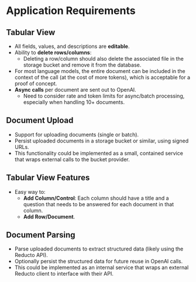 # Application Requirements

## Tabular View

- All fields, values, and descriptions are **editable**.
- Ability to **delete rows/columns**:
  - Deleting a row/column should also delete the associated file in the storage bucket and remove it from the database.
- For most language models, the entire document can be included in the context of the call (at the cost of more tokens), which is acceptable for a proof of concept.
- **Async calls** per document are sent out to OpenAI.
  - Need to consider rate and token limits for async/batch processing, especially when handling 10+ documents.

## Document Upload

- Support for uploading documents (single or batch).
- Persist uploaded documents in a storage bucket or similar, using signed URLs.
- This functionality could be implemented as a small, contained service that wraps external calls to the bucket provider.

## Tabular View Features

- Easy way to:
  - **Add Column/Control**: Each column should have a title and a question that needs to be answered for each document in that column.
  - **Add Row/Document**.

## Document Parsing

- Parse uploaded documents to extract structured data (likely using the Reducto API).
- Optionally persist the structured data for future reuse in OpenAI calls.
- This could be implemented as an internal service that wraps an external Reducto client to interface with their API.
